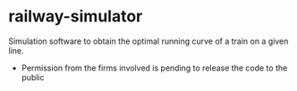 # railway-simulator
Simulation software to obtain the optimal running curve of a train on a given line.
- Permission from the firms involved is pending to release the code to the public
